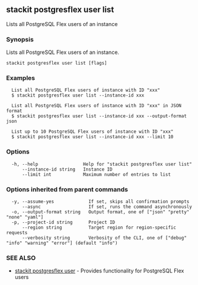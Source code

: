 ## stackit postgresflex user list

Lists all PostgreSQL Flex users of an instance

### Synopsis

Lists all PostgreSQL Flex users of an instance.

```
stackit postgresflex user list [flags]
```

### Examples

```
  List all PostgreSQL Flex users of instance with ID "xxx"
  $ stackit postgresflex user list --instance-id xxx

  List all PostgreSQL Flex users of instance with ID "xxx" in JSON format
  $ stackit postgresflex user list --instance-id xxx --output-format json

  List up to 10 PostgreSQL Flex users of instance with ID "xxx"
  $ stackit postgresflex user list --instance-id xxx --limit 10
```

### Options

```
  -h, --help                 Help for "stackit postgresflex user list"
      --instance-id string   Instance ID
      --limit int            Maximum number of entries to list
```

### Options inherited from parent commands

```
  -y, --assume-yes             If set, skips all confirmation prompts
      --async                  If set, runs the command asynchronously
  -o, --output-format string   Output format, one of ["json" "pretty" "none" "yaml"]
  -p, --project-id string      Project ID
      --region string          Target region for region-specific requests
      --verbosity string       Verbosity of the CLI, one of ["debug" "info" "warning" "error"] (default "info")
```

### SEE ALSO

* [stackit postgresflex user](./stackit_postgresflex_user.md)	 - Provides functionality for PostgreSQL Flex users

